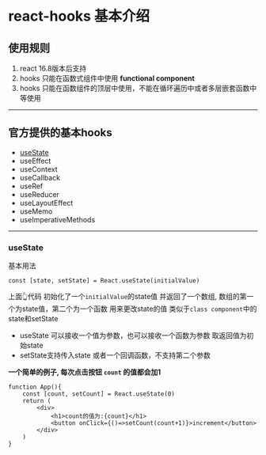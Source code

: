 # react-hooks 基本介绍

## 使用规则
1. react 16.8版本后支持
2. hooks 只能在函数式组件中使用 **functional component**
3. hooks 只能在函数组件的顶层中使用，不能在循环遍历中或者多层嵌套函数中等使用
---

## 官方提供的基本hooks

- [useState](#useState)
- useEffect
- useContext
- useCallback
- useRef
- useReducer
- useLayoutEffect
- useMemo
- useImperativeMethods
---

### useState

基本用法
```
const [state, setState] = React.useState(initialValue)
```
上面👆代码 初始化了一个`initialValue`的state值 并返回了一个数组, 数组的第一个为state值，第二个为一个函数 用来更改state的值  类似于`class component`中的 state和setState

- useState 可以接收一个值为参数，也可以接收一个函数为参数 取返回值为初始state
- setState支持传入state 或者一个回调函数，不支持第二个参数

**一个简单的例子, 每次点击按钮 `count` 的值都会加1**
```
function App(){
    const [count, setCount] = React.useState(0)
    return (
        <div>
            <h1>count的值为:{count}</h1>
            <button onClick={()=>setCount(count+1)}>increment</button>
        </div>
    )
}
```